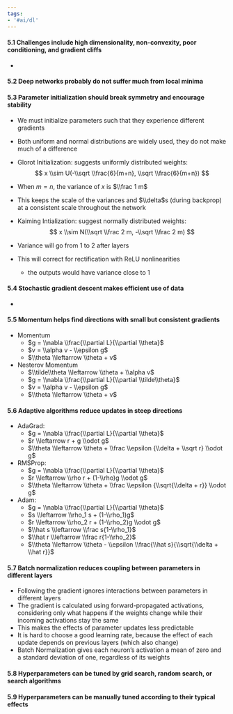 ```yaml
---
tags:
- '#ai/dl'
---
```


#### 5.1 Challenges include high dimensionality, non-convexity, poor conditioning, and gradient cliffs

-

#### 5.2 Deep networks probably do not suffer much from local minima

#### 5.3 Parameter initialization should break symmetry and encourage stability

- We must initialize parameters such that they experience different gradients

- Both uniform and normal distributions are widely used, they do not make much of a difference

- Glorot Initialization: suggests uniformly distributed weights:
  $$
  x \\sim U(-\\sqrt \\frac{6}{m+n}, \\sqrt \\frac{6}{m+n})
  $$

- When $m=n$, the variance of $x$ is $\\frac 1 m$

- This keeps the scale of the variances and $\\delta$s (during backprop) at a consistent scale throughout the network

- Kaiming Intialization: suggest normally distributed weights:
  $$
  x \\sim N(\\sqrt \\frac 2 m, -\\sqrt \\frac 2 m)
  $$

- Variance will go from 1 to 2 after layers

- This will correct for rectification with ReLU nonlinearities

  - the outputs would have variance close to 1

#### 5.4 Stochastic gradient descent makes efficient use of data

-

#### 5.5 Momentum helps find directions with small but consistent gradients

- Momentum
  - $g = \\nabla \\frac{\\partial L}{\\partial \\theta}$
  - $v = \\alpha v - \\epsilon g$
  - $\\theta \\leftarrow \\theta + v$
- Nesterov Momentum
  - $\\tilde\\theta \\leftarrow \\theta + \\alpha v$
  - $g = \\nabla \\frac{\\partial L}{\\partial \\tilde\\theta}$
  - $v = \\alpha v - \\epsilon g$
  - $\\theta \\leftarrow \\theta + v$

#### 5.6 Adaptive algorithms reduce updates in steep directions

- AdaGrad:
  - $g = \\nabla \\frac{\\partial L}{\\partial \\theta}$
  - $r \\leftarrow r + g \\odot g$
  - $\\theta \\leftarrow \\theta + \\frac \\epsilon {\\delta + \\sqrt r} \\odot g$
- RMSProp:
  - $g = \\nabla \\frac{\\partial L}{\\partial \\theta}$
  - $r \\leftarrow \\rho r + (1-\\rho)g \\odot g$
  - $\\theta \\leftarrow \\theta + \\frac \\epsilon {\\sqrt{\\delta + r}} \\odot g$
- Adam:
  - $g = \\nabla \\frac{\\partial L}{\\partial \\theta}$
  - $s \\leftarrow \\rho_1 s + (1-\\rho_1)g$
  - $r \\leftarrow \\rho_2 r + (1-\\rho_2)g \\odot g$
  - $\\hat s \\leftarrow \\frac s{1-\\rho_1}$
  - $\\hat r \\leftarrow \\frac r{1-\\rho_2}$
  - $\\theta \\leftarrow \\theta - \\epsilon \\frac{\\hat s}{\\sqrt{\\delta + \\hat r}}$

#### 5.7 Batch normalization reduces coupling between parameters in different layers

- Following the gradient ignores interactions between parameters in different layers
- The gradient is calculated using forward-propagated activations, considering only what happens if the weights change while their incoming activations stay the same
- This makes the effects of parameter updates less predictable
- It is hard to choose a good learning rate, because the effect of each update depends on previous layers (which also change)
- Batch Normalization gives each neuron’s activation a mean of zero and a standard deviation of one, regardless of its weights

#### 5.8 Hyperparameters can be tuned by grid search, random search, or search algorithms

#### 5.9 Hyperparameters can be manually tuned according to their typical effects